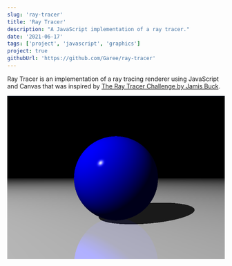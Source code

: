 ```yaml
---
slug: 'ray-tracer'
title: 'Ray Tracer'
description: "A JavaScript implementation of a ray tracer."
date: '2021-06-17'
tags: ['project', 'javascript', 'graphics']
project: true
githubUrl: 'https://github.com/Garee/ray-tracer'
---
```

Ray Tracer is an implementation of a ray tracing renderer using JavaScript and Canvas that was inspired by [The Ray Tracer Challenge by Jamis Buck](http://raytracerchallenge.com/).

!["A ray tracing render of a sphere."](../../images/projects/sphere.png)
